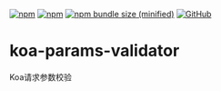 [![npm](https://img.shields.io/npm/v/:package.svg)](https://www.npmjs.com/package/koa-params-validator)
[![npm](https://img.shields.io/npm/dt/:package.svg)](https://www.npmjs.com/package/koa-params-validator)
[![npm bundle size (minified)](https://img.shields.io/bundlephobia/min/react.svg)](https://www.npmjs.com/package/koa-params-validator)
[![GitHub](https://img.shields.io/github/license/mashape/apistatus.svg)](https://github.com/peakchen90/koa-params-validator/blob/master/LICENSE)


# koa-params-validator
Koa请求参数校验

